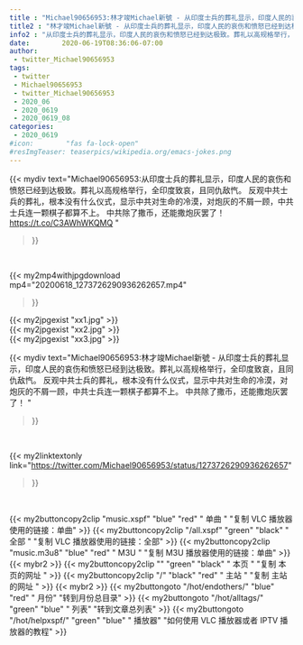 ```yaml
---
title : "Michael90656953:林才竣Michael新號 - 从印度士兵的葬礼显示，印度人民的哀伤和愤怒已经到达极致。葬礼以高规格举行，全印度致哀，且同仇敌忾。 反观中共士兵的葬礼，根本没有什么仪式，显示中共对生命的冷漠，对炮灰的不屑一顾，中共士兵连一颗棋子都算不上。 中共除了撒币，还能撒炮灰罢了！ "
title2 : "林才竣Michael新號 - 从印度士兵的葬礼显示，印度人民的哀伤和愤怒已经到达极致。葬礼以高规格举行，全印度致哀，且同仇敌忾。 反观中共士兵的葬礼，根本没有什么仪式，显示中共对生命的冷漠，对炮灰的不屑一顾，中共士兵连一颗棋子都算不上。 中共除了撒币，还能撒炮灰罢了！ "
info2 : "从印度士兵的葬礼显示，印度人民的哀伤和愤怒已经到达极致。葬礼以高规格举行，全印度致哀，且同仇敌忾。 反观中共士兵的葬礼，根本没有什么仪式，显示中共对生命的冷漠，对炮灰的不屑一顾，中共士兵连一颗棋子都算不上。 中共除了撒币，还能撒炮灰罢了！ https://t.co/C3AWhWKQMQ "
date:        2020-06-19T08:36:06-07:00
author:
 - twitter_Michael90656953
tags:
 - twitter
 - Michael90656953
 - twitter_Michael90656953
 - 2020_06
 - 2020_0619
 - 2020_0619_08
categories:
 - 2020_0619
#icon:        "fas fa-lock-open"
#resImgTeaser: teaserpics/wikipedia.org/emacs-jokes.png
---
```


{{< mydiv text="Michael90656953:从印度士兵的葬礼显示，印度人民的哀伤和愤怒已经到达极致。葬礼以高规格举行，全印度致哀，且同仇敌忾。 反观中共士兵的葬礼，根本没有什么仪式，显示中共对生命的冷漠，对炮灰的不屑一顾，中共士兵连一颗棋子都算不上。 中共除了撒币，还能撒炮灰罢了！ https://t.co/C3AWhWKQMQ "
>}}
<br>


{{< my2mp4withjpgdownload mp4="20200618_1273726290936262657.mp4"
>}}

{{< my2jpgexist "xx1.jpg" >}}<br>
{{< my2jpgexist "xx2.jpg" >}}<br>
{{< my2jpgexist "xx3.jpg" >}}<br>



{{< mydiv text="Michael90656953:林才竣Michael新號 - 从印度士兵的葬礼显示，印度人民的哀伤和愤怒已经到达极致。葬礼以高规格举行，全印度致哀，且同仇敌忾。 反观中共士兵的葬礼，根本没有什么仪式，显示中共对生命的冷漠，对炮灰的不屑一顾，中共士兵连一颗棋子都算不上。 中共除了撒币，还能撒炮灰罢了！ "
>}}
<br>

{{< my2linktextonly link="https://twitter.com/Michael90656953/status/1273726290936262657"
>}}


<br>

{{< my2buttoncopy2clip "music.xspf"        "blue"   "red"    " 单曲 "  "复制 VLC 播放器使用的链接：单曲" >}} {{< my2buttoncopy2clip "/all.xspf"         "green"  "black"  " 全部 "  "复制 VLC 播放器使用的链接：全部" >}} {{< my2buttoncopy2clip "music.m3u8"        "blue"   "red"    " M3U  "    "复制 M3U 播放器使用的链接：单曲" >}} {{< mybr2 >}} {{< my2buttoncopy2clip ""                  "green"  "black"  " 本页 "    "复制 本页的网址 " >}} {{< my2buttoncopy2clip "/"                 "black"  "red"    " 主站 "    "复制 主站的网址 " >}} {{< mybr2 >}} {{< my2buttongoto      "/hot/endothers/"   "blue"   "red"    " 月份"   "转到月份总目录" >}} {{< my2buttongoto      "/hot/alltags/"     "green"  "blue"   " 列表"   "转到文章总列表" >}} {{< my2buttongoto      "/hot/helpxspf/"    "green"  "blue"   " 播放器" "如何使用 VLC 播放器或者 IPTV 播放器的教程" >}} 
